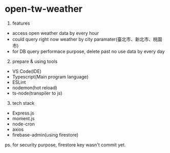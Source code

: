 # open-tw-weather
1. features
- access open weather data by every hour
- could query right now weather by city paramater(臺北市、新北市、桃園市)
- for DB query performace purpose, delete past no use data by every day

2. prepare & using tools
- VS Code(IDE)
- Typescript(Main program language)
- ESLint
- nodemon(hot reload)
- ts-node(transpiler to js)

3. tech stack
- Express.js
- moment.js
- node-cron
- axios
- firebase-admin(using firestore)

ps. for security purpose, firestore key wasn't commit yet.